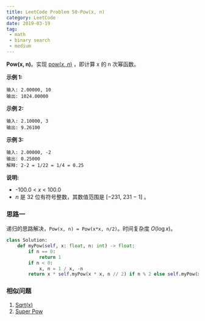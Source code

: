 ```yaml
---
title: LeetCode Problem 50-Pow(x, n)
category: LeetCode
date: 2019-03-19
tag:
 - math
 - binary search
 - medium
---
```


**Pow(x, n)**。实现 [pow(*x*, *n*)](https://www.cplusplus.com/reference/valarray/pow/) ，即计算 x 的 n 次幂函数。

**示例 1:**

```
输入: 2.00000, 10
输出: 1024.00000
```

**示例 2:**

```
输入: 2.10000, 3
输出: 9.26100
```

**示例 3:**

```
输入: 2.00000, -2
输出: 0.25000
解释: 2-2 = 1/22 = 1/4 = 0.25
```

**说明:**

- -100.0 < *x* < 100.0
- *n* 是 32 位有符号整数，其数值范围是 [−231, 231 − 1] 。

### 思路一

递归的思路解决，`Pow(x, n) = Pow(x*x, n/2)`。时间复杂度 $O(\log x)$。

```python
class Solution:
    def myPow(self, x: float, n: int) -> float:
        if n == 0:
            return 1
        if n < 0:
            x, n = 1 / x, -n
        return x * self.myPow(x * x, n // 2) if n % 2 else self.myPow(x * x, n // 2)
```

### 相似问题

1. [Sqrt(x)](https://leetcode.com/problems/sqrtx/)
2. [Super Pow](https://leetcode.com/problems/super-pow/)